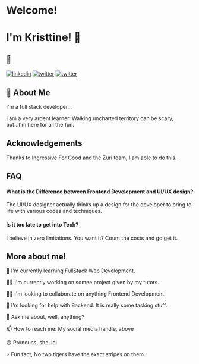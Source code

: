 # Welcome!

# I'm Kristtine! 👋

## 🔗 

[![linkedin](https://img.shields.io/badge/linkedin-0A66C2?style=for-the-badge&logo=linkedin&logoColor=white)](https://www.linkedin.com/https://www.linkedin.com/in/chisom-uzoechina-97b6b1251/)
[![twitter](https://img.shields.io/badge/twitter-1DA1F2?style=for-the-badge&logo=twitter&logoColor=white)](https://twitter.com/kris_of_God)
[![twitter](https://img.shields.io/badge/intsagram-purple?style=for-the-badge&logo=instagram&logoColor=white)](https://instagram.com/chi.somu)

## 🚀 About Me
I'm a full stack developer...

I am a very ardent learner.
Walking uncharted territory can be scary, but...I'm here for all the fun.

## Acknowledgements

Thanks to Ingressive For Good and the Zuri team, I am able to do this.
## FAQ

#### What is the Difference between Frontend Development and UI/UX design?

The UI/UX designer actually thinks up a design for the developer to bring to life with various codes and techniques.

#### Is it too late to get into Tech?

I believe in zero limitations. You want it? Count the costs and go get it. 


## More about me!

🧠 I'm currently learning FullStack Web Development.

👩‍💻 I'm currently working on somee project given by my tutors.

👯‍♀️ I'm looking to collaborate on anything Frontend Development.

🤔 I'm looking for help with Backend. It is really some tasking stuff.

💬 Ask me about, well, anything?

📫 How to reach me: My social media handle, above

😄 Pronouns, she. lol

⚡️ Fun fact, No two tigers have the exact stripes on them.

